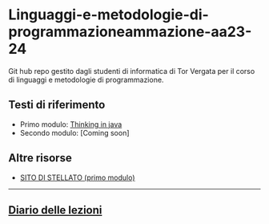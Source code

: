 # Linguaggi-e-metodologie-di-programmazioneammazione-aa23-24
Git hub repo gestito dagli studenti di informatica di Tor Vergata per il corso di linguaggi e metodologie di programmazione.

## Testi di riferimento
- Primo modulo: [Thinking in java](https://www.mat.uniroma2.it/~speleers/teaching/nmcgj/TIJ4.pdf)
- Secondo modulo: [Coming soon]

## Altre risorse
- [SITO DI STELLATO (primo modulo)]([https://www.mat.uniroma2.it/~speleers/teaching/nmcgj/TIJ4.pdf](http://art.uniroma2.it/teaching/lmp/))
-------------------
## [Diario delle lezioni](./Diario_delle_lezioni.md)

